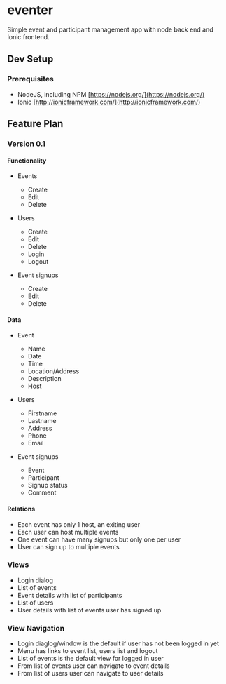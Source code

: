 # eventer
Simple event and participant management app with node back end and Ionic frontend.

## Dev Setup ##

### Prerequisites ###

* NodeJS, including NPM [https://nodejs.org/](https://nodejs.org/)
* Ionic [http://ionicframework.com/](http://ionicframework.com/)


## Feature Plan ##

### Version 0.1 ###

#### Functionality ####

* Events
  * Create
  * Edit
  * Delete  

* Users
  * Create
  * Edit
  * Delete
  * Login
  * Logout

* Event signups
  * Create
  * Edit
  * Delete
  
#### Data ####

* Event
  * Name
  * Date
  * Time
  * Location/Address
  * Description
  * Host
  
* Users
  * Firstname
  * Lastname
  * Address
  * Phone
  * Email

* Event signups
  * Event
  * Participant
  * Signup status
  * Comment
  
#### Relations ####

* Each event has only 1 host, an exiting user
* Each user can host multiple events
* One event can have many signups but only one per user
* User can sign up to multiple events

### Views ####
* Login dialog
* List of events
* Event details with list of participants
* List of users
* User details with list of events user has signed up

### View Navigation ####

* Login diaglog/window is the default if user has not been logged in yet
* Menu has links to event list, users list and logout
* List of events is the default view for logged in user
* From list of events user can navigate to event details
* From list of users user can navigate to user details

 